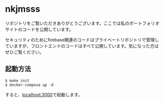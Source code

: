 # nkjmsss

リポジトリをご覧いただきありがとうございます。ここでは私のポートフォリオサイトのコードを公開しています。

セキュリティのためにfirebase関連のコードはプライベートリポジトリで管理していますが、フロントエンドのコードはすべて公開しています。気になった方はぜひご覧ください。

## 起動方法

```shell
$ make init
$ docker-compose up -d
```

すると、[localhost:3000](http://localhost:3000)で起動します。
